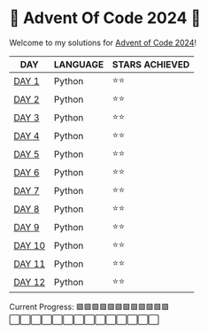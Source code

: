# 🎄 Advent Of Code 2024 🎄

Welcome to my solutions for [Advent of Code 2024](https://adventofcode.com/)!

| DAY             | LANGUAGE      | STARS ACHIEVED | 
| --------------- | ------------- | -------------- |
|[DAY 1](DAY1/)   | Python        | ⭐️⭐️ |
|[DAY 2](DAY2/)   | Python        | ⭐️⭐️ |
|[DAY 3](DAY3/)   | Python        | ⭐️⭐️ |
|[DAY 4](DAY4/)   | Python        | ⭐️⭐️ |
|[DAY 5](DAY5/)   | Python        | ⭐️⭐️ |
|[DAY 6](DAY6/)   | Python        | ⭐️⭐️ |
|[DAY 7](DAY7/)   | Python        | ⭐️⭐️ |
|[DAY 8](DAY8/)   | Python        | ⭐️⭐️ |
|[DAY 9](DAY9/)   | Python        | ⭐️⭐️ |
|[DAY 10](DAY10/)   | Python        | ⭐️⭐️ |
|[DAY 11](DAY11/)   | Python        | ⭐️⭐️ |
|[DAY 12](DAY12/)   | Python        | ⭐️⭐️ |


Current Progress: 🟩🟩🟩🟩🟩🟩🟩🟩🟩🟩🟩🟩⬜⬜⬜⬜⬜⬜⬜⬜⬜⬜⬜⬜⬜⬜

